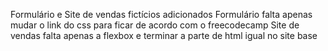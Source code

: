 Formulário e Site de vendas fictícios adicionados
Formulário falta apenas mudar o link do css para ficar de acordo com o freecodecamp
Site de vendas falta apenas a flexbox e terminar a parte de html igual no site base
